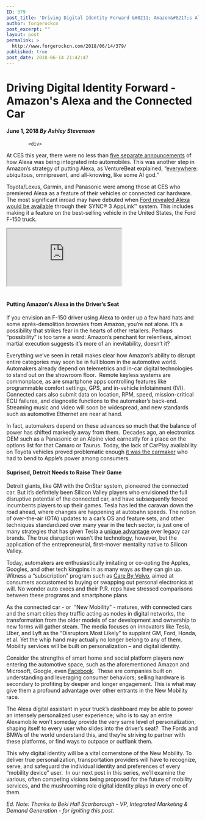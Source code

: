 ```yaml
---
ID: 379
post_title: 'Driving Digital Identity Forward &#8211; Amazon&#8217;s Alexa and the Connected Car'
author: forgerockcn
post_excerpt: ""
layout: post
permalink: >
  http://www.forgerockcn.com/2018/06/14/379/
published: true
post_date: 2018-06-14 21:42:47
---
```


<h1>
<span>Driving Digital Identity Forward - Amazon's Alexa and the Connected Car</span>
</h1>
  

  <h4>
<span>June 1, 2018</span> <cite>By Ashley Stevenson</cite>
</h4>

  <div>
  
            <div>
<p>At CES this year, there were no less than <a href="https://venturebeat.com/2018/01/13/5-ces-announcements-that-put-alexa-inside-cars/">five separate announcements</a> of how Alexa was being integrated into automobiles. This was another step in Amazon’s strategy of putting Alexa, as VentureBeat explained, “<a href="https://venturebeat.com/2017/10/24/alexa-vp-voice-wont-kill-the-graphical-user-interface/">everywhere</a>: ubiquitous, omnipresent, and all-knowing, like some AI god.”</p>

<p>Toyota/Lexus, Garmin, and Panasonic were among those at CES who premiered Alexa as a feature of their vehicles or connected car hardware. The most significant inroad may have debuted when <a href="https://media.ford.com/content/fordmedia/fna/us/en/news/2017/01/04/alexa-car-ford-amazon-shop-search-home.html">Ford revealed Alexa would be available</a> through their SYNC® 3 AppLink™ system. This includes making it a feature on the best-selling vehicle in the United States, the Ford F-150 truck.</p>

<iframe src="https://www.youtube.com/embed/cHWvpa8Ge58"></iframe>
<br><br><h4>Putting Amazon's Alexa in the Driver’s Seat</h4>

<p>If you envision an F-150 driver using Alexa to order up a few hard hats and some après-demolition brownies from Amazon, you’re not alone. It’s a possibility that strikes fear in the hearts of other retailers. Perhaps “possibility” is too tame a word: Amazon’s penchant for relentless, almost martial execution suggests it’s more of an inevitability, doesn’t it?</p>

<p>Everything we’ve seen in retail makes clear how Amazon’s ability to disrupt entire categories may soon be in full bloom in the automotive world. Automakers already depend on telemetrics and in-car digital technologies to stand out on the showroom floor.  Remote keyless systems are commonplace, as are smartphone apps controlling features like programmable comfort settings, GPS, and in-vehicle infotainment (IVI). Connected cars also submit data on location, RPM, speed, mission-critical ECU failures, and diagnostic functions to the automaker’s back-end. Streaming music and video will soon be widespread, and new standards such as automotive Ethernet are near at hand.</p>

<p>In fact, automakers depend on these advances so much that the balance of power has shifted markedly away from them.  Decades ago, an electronics OEM such as a Panasonic or an Alpine vied earnestly for a place on the options list for that Camaro or Taurus. Today, the lack of CarPlay availability on Toyota vehicles proved problematic enough <a href="https://www.theverge.com/2018/1/15/16892804/toyota-lexus-apple-carplay-2019-models-avalon-naims-detroit-2018">it was the carmaker</a> who had to bend to Apple’s power among consumers.</p>

<h4>Suprised, Detroit Needs to Raise Their Game</h4>

<p>Detroit giants, like GM with the OnStar system, pioneered the connected car. But it’s definitely been Silicon Valley players who envisioned the full disruptive potential of the connected car, and have subsequently forced incumbents players to up their games. Tesla has led the caravan down the road ahead, where changes are happening at autobahn speeds. The notion of over-the-air (OTA) updates to a car’s OS and feature sets, and other techniques standardized over many year in the tech sector, is just one of many strategies that has given Tesla a <a href="https://electrek.co/2017/07/19/tesla-software-updates-vs-auto-industry/">unique advantage </a>over legacy car brands. The true disruption wasn’t the technology, however, but the application of the entrepreneurial, first-mover mentality native to Silicon Valley.</p>

<p>Today, automakers are enthusiastically imitating or co-opting the Apples, Googles, and other tech kingpins in as many ways as they can gin up. Witness a “subscription” program such as <a href="https://www.theverge.com/2017/11/30/16720830/volvo-suv-subscription-plan-600-la-auto-show-2017">Care By Volvo</a>, aimed at consumers accustomed to buying or swapping out personal electronics at will. No wonder auto execs and their P.R. reps have stressed comparisons between these programs and smartphone plans.</p>

<p>As the connected car - or  “New Mobility” - matures, with connected cars and the smart cities they traffic acting as nodes in digital networks, the transformation from the older models of car development and ownership to new forms will gather steam. The media focuses on innovators like Tesla, Uber, and Lyft as the “Disruptors Most Likely” to supplant GM, Ford, Honda, et al. Yet the whip hand may actually no longer belong to any of them. Mobility services will be built on personalization – and digital identity.</p>

<p>Consider the strengths of smart home and social platform players now entering the automotive space, such as the aforementioned Amazon and Microsoft, Google, even <a href="https://www.forbes.com/forbes/welcome/?toURL=https://www.forbes.com/sites/sarwantsingh/2017/09/14/is-facebook-building-an-autonomous-car/&amp;refURL=https://www.google.com/&amp;referrer=https://www.google.com/">Facebook</a>.  These are companies built on understanding and leveraging consumer behaviors; selling hardware is secondary to profiting by deeper and longer engagement. This is what may give them a profound advantage over other entrants in the New Mobility race.</p>

<p>The Alexa digital assistant in your truck’s dashboard may be able to power an intensely personalized user experience; who is to say an entire Alexamobile won’t someday provide the very same level of personalization, shaping itself to every user who slides into the driver’s seat?  The Fords and BMWs of the world understand this, and they’re striving to partner with these platforms, or find ways to outpace or outflank them.</p>

<p>This why digital identity will be a vital cornerstone of the New Mobility. To deliver true personalization, transportation providers will have to recognize, serve, and safeguard the individual identity and preferences of every “mobility device” user.  In our next post in this series, we’ll examine the various, often competing visions being proposed for the future of mobility services, and the mushrooming role digital identity plays in every one of them.</p>

<p><em>Ed. Note: Thanks to Beki Hall Scarborough - VP, Integrated Marketing &amp; Demand Generation - for igniting this post.</em></p>

<p> </p>
</div>
      
  </div>